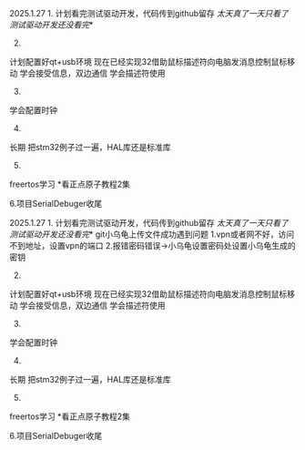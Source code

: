 2025.1.27
1.
计划看完测试驱动开发，代码传到github留存
*太天真了一天只看了测试驱动开发还没看完**

2.
计划配置好qt+usb环境
	现在已经实现32借助鼠标描述符向电脑发消息控制鼠标移动
	学会接受信息，双边通信
	学会描述符使用

3.
学会配置时钟

4.
长期
把stm32例子过一遍，HAL库还是标准库

5.
freertos学习
*看正点原子教程2集

6.项目SerialDebuger收尾

2025.1.27
1.
计划看完测试驱动开发，代码传到github留存
*太天真了一天只看了测试驱动开发还没看完**
git小乌龟上传文件成功遇到问题
1.vpn或者网不好，访问不到地址，设置vpn的端口
2.报错密码错误->小乌龟设置密码处设置小乌龟生成的密钥

2.
计划配置好qt+usb环境
	现在已经实现32借助鼠标描述符向电脑发消息控制鼠标移动
	学会接受信息，双边通信
	学会描述符使用

3.
学会配置时钟

4.
长期
把stm32例子过一遍，HAL库还是标准库

5.
freertos学习
*看正点原子教程2集

6.项目SerialDebuger收尾